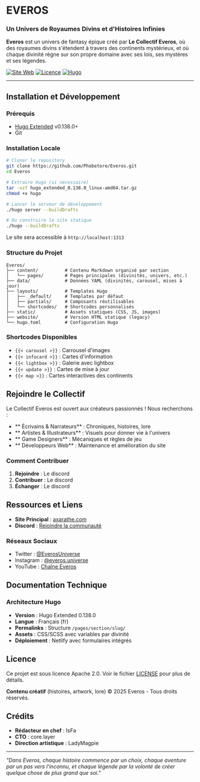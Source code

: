 # EVEROS
### Un Univers de Royaumes Divins et d'Histoires Infinies

**Everos** est un univers de fantasy épique créé par **Le Collectif Everos**, où des royaumes divins s'étendent à travers des continents mystérieux, et où chaque divinité règne sur son propre domaine avec ses lois, ses mystères et ses légendes.

[![Site Web](https://img.shields.io/badge/Site-everos--universe.com-blue)](https://everos-universe.com/)
[![Licence](https://img.shields.io/badge/Licence-Apache%202.0-green)](#licence)
[![Hugo](https://img.shields.io/badge/Hugo-0.138.0-ff4088)](https://gohugo.io/)

---
## Installation et Développement

### Prérequis
- [Hugo Extended](https://gohugo.io/installation/) v0.138.0+
- Git

### Installation Locale

```bash
# Cloner le repository
git clone https://github.com/Phobetore/Everos.git
cd Everos

# Extraire Hugo (si nécessaire)
tar -xzf hugo_extended_0.138.0_linux-amd64.tar.gz
chmod +x hugo

# Lancer le serveur de développement
./hugo server --buildDrafts

# Ou construire le site statique
./hugo --buildDrafts
```

Le site sera accessible à `http://localhost:1313`

### Structure du Projet

```
Everos/
├── content/          # Contenu Markdown organisé par section
│   └── pages/        # Pages principales (divinités, univers, etc.)
├── data/             # Données YAML (divinités, carousel, mises à jour)
├── layouts/          # Templates Hugo
│   ├── _default/     # Templates par défaut
│   ├── partials/     # Composants réutilisables
│   └── shortcodes/   # Shortcodes personnalisés
├── static/           # Assets statiques (CSS, JS, images)
├── website/          # Version HTML statique (legacy)
└── hugo.toml         # Configuration Hugo
```

### Shortcodes Disponibles

- `{{< carousel >}}` : Carrousel d'images
- `{{< infocard >}}` : Cartes d'information
- `{{< lightbox >}}` : Galerie avec lightbox
- `{{< update >}}` : Cartes de mise à jour
- `{{< map >}}` : Cartes interactives des continents

## Rejoindre le Collectif

Le Collectif Everos est ouvert aux créateurs passionnés ! Nous recherchons :

- ** Écrivains & Narrateurs** : Chroniques, histoires, lore
- ** Artistes & Illustrateurs** : Visuels pour donner vie à l'univers
- ** Game Designers** : Mécaniques et règles de jeu
- ** Développeurs Web** : Maintenance et amélioration du site

### Comment Contribuer

1. **Rejoindre** : Le discord
2. **Contribuer** : Le discord
3. **Échanger** : Le discord

## Ressources et Liens

- **Site Principal** : [axarathe.com](https://axarathe.com/)
- **Discord** : [Rejoindre la communauté](#)

### Réseaux Sociaux
-  Twitter : [@EverosUniverse](#)
-  Instagram : [@everos.universe](#)
-  YouTube : [Chaîne Everos](#)

##  Documentation Technique

### Architecture Hugo
- **Version** : Hugo Extended 0.138.0
- **Langue** : Français (fr)
- **Permalinks** : Structure `/pages/section/slug/`
- **Assets** : CSS/SCSS avec variables par divinité
- **Déploiement** : Netlify avec formulaires intégrés

## Licence

Ce projet est sous licence Apache 2.0. Voir le fichier [LICENSE](LICENSE) pour plus de détails.

**Contenu créatif** (histoires, artwork, lore) © 2025 Everos - Tous droits réservés.

## Crédits

- **Rédacteur en chef** : IsFa
- **CTO** : core.layer
- **Direction artistique** : LadyMagpie

---

*"Dans Everos, chaque histoire commence par un choix, chaque aventure par un pas vers l'inconnu, et chaque légende par la volonté de créer quelque chose de plus grand que soi."*
